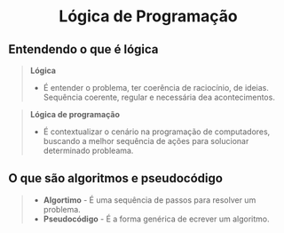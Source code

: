 <div align="center">

# Lógica de Programação

</div>

## Entendendo o que é lógica

> **Lógica**
> - É entender o problema, ter coerência de raciocínio, de ideias. Sequência coerente, regular e necessária dea acontecimentos.

> **Lógica de programação**
> - É contextualizar o cenário na programação de computadores, buscando a melhor sequência de ações para solucionar determinado probleama.

## O que são algoritmos e pseudocódigo
> - **Algortimo** - É uma sequência de passos para resolver um problema.
> - **Pseudocódigo** - É a forma genérica de ecrever um algoritmo.